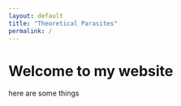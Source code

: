 ```yaml
---
layout: default
title: "Theoretical Parasites"
permalink: /
---
```


# Welcome to my website

here are some things
